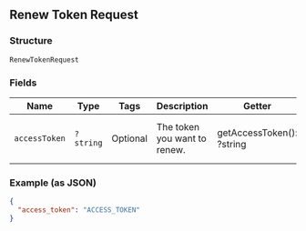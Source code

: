 ## Renew Token Request

### Structure

`RenewTokenRequest`

### Fields

| Name | Type | Tags | Description | Getter | Setter |
|  --- | --- | --- | --- | --- | --- |
| `accessToken` | `?string` | Optional | The token you want to renew. | getAccessToken(): ?string | setAccessToken(?string accessToken): void |

### Example (as JSON)

```json
{
  "access_token": "ACCESS_TOKEN"
}
```

